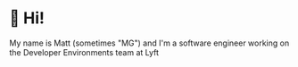 # 👋 Hi!
My name is Matt (sometimes "MG") and I'm a software engineer working on the Developer Environments team at Lyft
